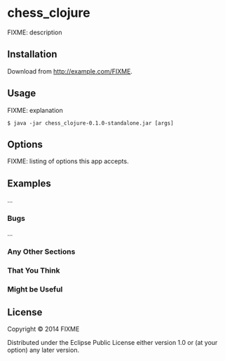# chess_clojure

FIXME: description

## Installation

Download from http://example.com/FIXME.

## Usage

FIXME: explanation

    $ java -jar chess_clojure-0.1.0-standalone.jar [args]

## Options

FIXME: listing of options this app accepts.

## Examples

...

### Bugs

...

### Any Other Sections
### That You Think
### Might be Useful

## License

Copyright © 2014 FIXME

Distributed under the Eclipse Public License either version 1.0 or (at
your option) any later version.
